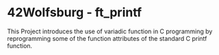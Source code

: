 # 42Wolfsburg - ft_printf
This Project introduces the use of variadic function in C programming by reprogramming some of the function attributes of the standard C printf function.
